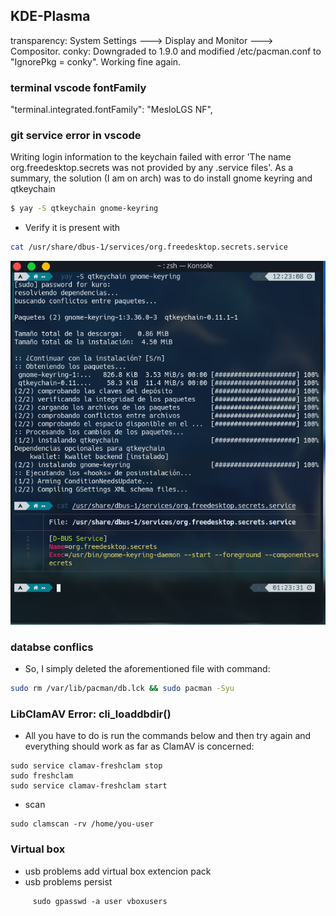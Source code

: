 ## KDE-Plasma

transparency:
System Settings ---> Display and Monitor ---> Compositor.
conky:
Downgraded to 1.9.0 and modified /etc/pacman.conf to "IgnorePkg = conky". Working fine again.

### terminal vscode fontFamily

"terminal.integrated.fontFamily": "MesloLGS NF",

### git service error in vscode

Writing login information to the keychain failed with error 'The name org.freedesktop.secrets was not provided by any .service files'.
As a summary, the solution (I am on arch) was to do install gnome keyring and qtkeychain

```sh
$ yay -S qtkeychain gnome-keyring
```

- Verify it is present with

```sh
cat /usr/share/dbus-1/services/org.freedesktop.secrets.service
```

![img](/images/giterror.png)

### databse conflics

- So, I simply deleted the aforementioned file with command:

```sh
sudo rm /var/lib/pacman/db.lck && sudo pacman -Syu
```

### LibClamAV Error: cli_loaddbdir()

- All you have to do is run the commands below and then try again and everything should work as far as ClamAV is concerned:

```
sudo service clamav-freshclam stop
sudo freshclam
sudo service clamav-freshclam start
```

- scan

```
sudo clamscan -rv /home/you-user
```

### Virtual box

- usb problems
  add virtual box extencion pack
- usb problems persist

```
     sudo gpasswd -a user vboxusers
```
